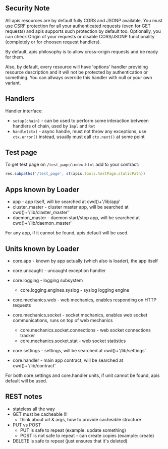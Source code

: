 ## Security Note

All apis resources are by default fully CORS and JSONP available. You must use CSRF protection for all your authenticated requests (even for GET requests) and apis supports such protection by default too. Optionally, you can check Origin of your requests or disable CORS/JSONP functionality (completely or for choosen request handlers).

By default, apis philosophy is to allow cross-origin requests and be ready for them.

Also, by default, every resource will have 'options' handler providing resource description and it will not be protected by authentication or something. You can allways override this handler with null or your own variant.

## Handlers

Handler interface:

* `setup(chain)` - can be used to perform some interaction between handlers of chain, used by `Impl` and `Ret`
* `handle(ctx)` - async handle, must not throw any exceptions, use `ctx.error()` instead, usually must call `ctx.next()` at some point

## Test page

To get test page on `/test_page/index.html` add to your contract:

```js
res.subpaths('/test_page', st(apis.tools.testPage.staticPath))
```

## Apps known by Loader

* app - app itself, will be searched at cwd()+'/lib/app'
* cluster_master - cluster master app, will be searched at cwd()+'/lib/claster_master'
* daemon_master - daemon start/stop app, will be searched at cwd()+'/lib/daemon_master'

For any app, if it cannot be found, apis default will be used.

## Units known by Loader

* core.app - known by app actually (which also is loader), the app itself
* core.uncaught - uncaught exception handler
* core.logging - logging subsystem
	* core.logging.engines.syslog - syslog logging engine
* core.mechanics.web - web mechanics, enables responding on HTTP requests
* core.mechanics.socket - socket mechanics, enables web socket communications, runs on top of web mechanics
	* core.mechanics.socket.connections - web socket connections tracker
	* core.mechanics.socket.stat - web socket statistics

* core.settings - settings, will be searched at cwd()+'/lib/settings'
* core.handler - main app contract, will be searched at cwd()+'/lib/contract'

For both core.settings and core.handler units, if unit cannot be found, apis default will be used.

## REST notes

* stateless all the way
* GET must be cacheable !!!
	* think about url & args, how to provide cacheable structure
* PUT vs POST
	* PUT is safe to repeat (example: update something)
	* POST is not safe to repeat - can create copies (example: create)
* DELETE is safe to repeat (just ensures that it's deleted)
